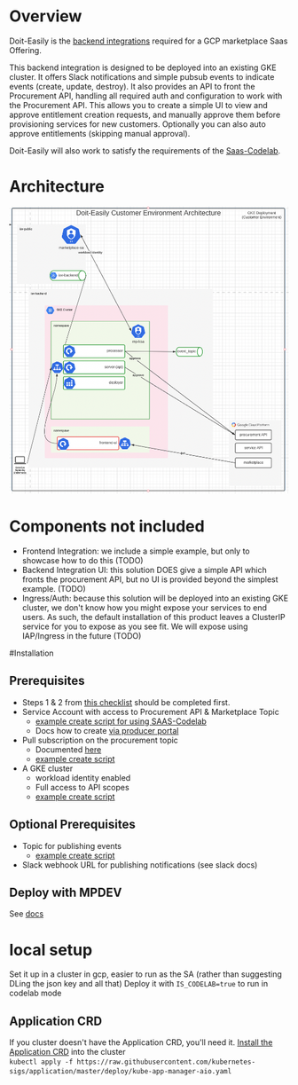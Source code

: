 # Overview

Doit-Easily is the [backend integrations][1] required for a GCP marketplace Saas Offering.

This backend integration is designed to be deployed into an existing GKE cluster. It offers Slack notifications and
simple pubsub events to indicate events (create, update, destroy). It also provides an API to front
the Procurement API, handling all required auth and configuration to work with the Procurement API. This allows you
to create a simple UI to view and approve entitlement creation requests, and manually approve them before provisioning
services for new customers. Optionally you can also auto approve entitlements (skipping manual approval).

Doit-Easily will also work to satisfy the requirements of the [Saas-Codelab][3].

# Architecture
![Diagram](img/arch.png)

# Components not included
- Frontend Integration: we include a simple example, but only to showcase how to do this (TODO) 
- Backend Integration UI: this solution DOES give a simple API which fronts the procurement API, but no UI is provided beyond the simplest example. (TODO) 
- Ingress/Auth: because this solution will be deployed into an existing GKE cluster, we don't know how you might expose
your services to end users. As such, the default installation of this product leaves a ClusterIP service for you to expose
as you see fit. We will expose using IAP/Ingress in the future (TODO)

#Installation
## Prerequisites
- Steps 1 & 2 from [this checklist][2] should be completed first.
- Service Account with access to Procurement API & Marketplace Topic 
  - [example create script for using SAAS-Codelab][6]
  - Docs how to create [via producer portal][9]
- Pull subscription on the procurement topic 
  - Documented [here][8]
  - [example create script][7]
- A GKE cluster
  - workload identity enabled
  - Full access to API scopes
  - [example create script][5]

## Optional Prerequisites
- Topic for publishing events 
  - [example create script][5]
- Slack webhook URL for publishing notifications (see slack docs)

## Deploy with MPDEV
See [docs][10]

# local setup
Set it up in a cluster in gcp, easier to run as the SA (rather than suggesting DLing the json key and all that)
Deploy it with `IS_CODELAB=true` to run in codelab mode

## Application CRD 
If you cluster doesn't have the Application CRD, you'll need it. [Install the Application CRD][4] into the cluster  
`kubectl apply -f https://raw.githubusercontent.com/kubernetes-sigs/application/master/deploy/kube-app-manager-aio.yaml`


[1]: https://cloud.google.com/marketplace/docs/partners/integrated-saas/backend-integration
[2]: https://cloud.google.com/marketplace/docs/partners/integrated-saas#checklist
[3]: https://codelabs.developers.google.com/codelabs/gcp-marketplace-integrated-saas/#0
[4]: https://cloud.google.com/solutions/using-gke-applications-page-cloud-console#preparing_gke
[5]: ./required-infra/create-isv-backend-infra-3.sh
[6]: ./required-infra/create-isv-public-infra-1.sh
[7]: ./required-infra/create-isv-public-infra-2.sh
[8]:https://cloud.google.com/marketplace/docs/partners/integrated-saas/technical-integration-setup
[9]: https://cloud.google.com/marketplace/docs/partners/integrated-saas/backend-integration#producer-portal-service-accounts
[10]: ./docs/install-mpdev.md
